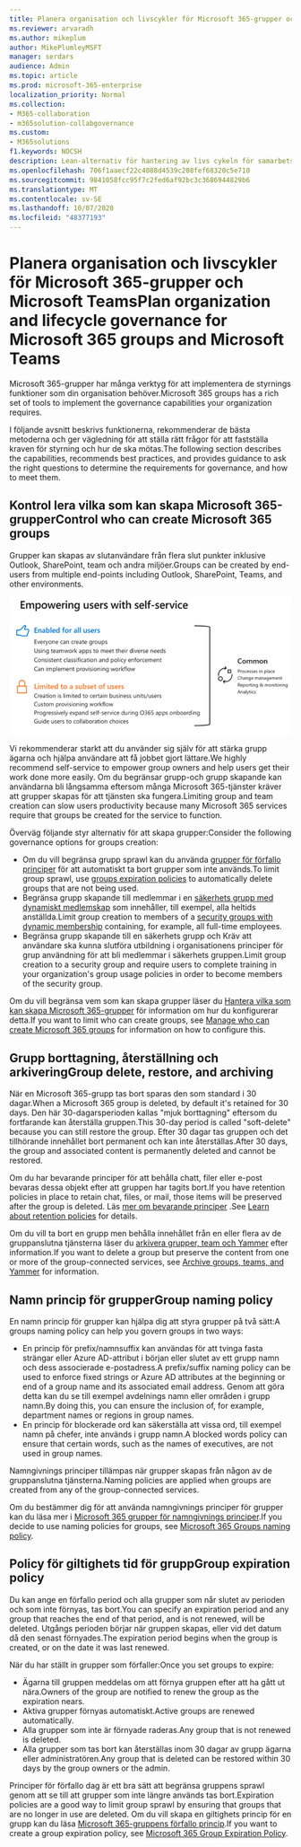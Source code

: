 ```yaml
---
title: Planera organisation och livscykler för Microsoft 365-grupper och Microsoft Teams
ms.reviewer: arvaradh
ms.author: mikeplum
author: MikePlumleyMSFT
manager: serdars
audience: Admin
ms.topic: article
ms.prod: microsoft-365-enterprise
localization_priority: Normal
ms.collection:
- M365-collaboration
- m365solution-collabgovernance
ms.custom:
- M365solutions
f1.keywords: NOCSH
description: Lean-alternativ för hantering av livs cykeln för samarbets verktyg i Microsoft 365
ms.openlocfilehash: 706f1aaecf22c4088d4539c208fef68320c5e710
ms.sourcegitcommit: 9841058fcc95f7c2fed6af92bc3c3686944829b6
ms.translationtype: MT
ms.contentlocale: sv-SE
ms.lasthandoff: 10/07/2020
ms.locfileid: "48377193"
---
```

# <a name="plan-organization-and-lifecycle-governance-for-microsoft-365-groups-and-microsoft-teams"></a><span data-ttu-id="56b95-103">Planera organisation och livscykler för Microsoft 365-grupper och Microsoft Teams</span><span class="sxs-lookup"><span data-stu-id="56b95-103">Plan organization and lifecycle governance for Microsoft 365 groups and Microsoft Teams</span></span>

<span data-ttu-id="56b95-104">Microsoft 365-grupper har många verktyg för att implementera de styrnings funktioner som din organisation behöver.</span><span class="sxs-lookup"><span data-stu-id="56b95-104">Microsoft 365 groups has a rich set of tools to implement the governance capabilities your organization requires.</span></span> 

<span data-ttu-id="56b95-105">I följande avsnitt beskrivs funktionerna, rekommenderar de bästa metoderna och ger vägledning för att ställa rätt frågor för att fastställa kraven för styrning och hur de ska mötas.</span><span class="sxs-lookup"><span data-stu-id="56b95-105">The following section describes the capabilities, recommends best practices, and provides guidance to ask the right questions to determine the requirements for governance, and how to meet them.</span></span>

## <a name="control-who-can-create-microsoft-365-groups"></a><span data-ttu-id="56b95-106">Kontrol lera vilka som kan skapa Microsoft 365-grupper</span><span class="sxs-lookup"><span data-stu-id="56b95-106">Control who can create Microsoft 365 groups</span></span>

<span data-ttu-id="56b95-107">Grupper kan skapas av slutanvändare från flera slut punkter inklusive Outlook, SharePoint, team och andra miljöer.</span><span class="sxs-lookup"><span data-stu-id="56b95-107">Groups can be created by end-users from multiple end-points including Outlook, SharePoint, Teams, and other environments.</span></span>

![bild DESC](../media/04.png)

<span data-ttu-id="56b95-109">Vi rekommenderar starkt att du använder sig själv för att stärka grupp ägarna och hjälpa användare att få jobbet gjort lättare.</span><span class="sxs-lookup"><span data-stu-id="56b95-109">We highly recommend self-service to empower group owners and help users get their work done more easily.</span></span> <span data-ttu-id="56b95-110">Om du begränsar grupp-och grupp skapande kan användarna bli långsamma eftersom många Microsoft 365-tjänster kräver att grupper skapas för att tjänsten ska fungera.</span><span class="sxs-lookup"><span data-stu-id="56b95-110">Limiting group and team creation can slow users productivity because many Microsoft 365 services require that groups be created for the service to function.</span></span>

<span data-ttu-id="56b95-111">Överväg följande styr alternativ för att skapa grupper:</span><span class="sxs-lookup"><span data-stu-id="56b95-111">Consider the following governance options for groups creation:</span></span>

- <span data-ttu-id="56b95-112">Om du vill begränsa grupp sprawl kan du använda [grupper för förfallo principer](microsoft-365-groups-expiration-policy.md) för att automatiskt ta bort grupper som inte används.</span><span class="sxs-lookup"><span data-stu-id="56b95-112">To limit group sprawl, use [groups expiration policies](microsoft-365-groups-expiration-policy.md) to automatically delete groups that are not being used.</span></span>
- <span data-ttu-id="56b95-113">Begränsa grupp skapande till medlemmar i en [säkerhets grupp med dynamiskt medlemskap](https://docs.microsoft.com/azure/active-directory/users-groups-roles/groups-create-rule) som innehåller, till exempel, alla heltids anställda.</span><span class="sxs-lookup"><span data-stu-id="56b95-113">Limit group creation to members of a [security groups with dynamic membership](https://docs.microsoft.com/azure/active-directory/users-groups-roles/groups-create-rule) containing, for example, all full-time employees.</span></span>
- <span data-ttu-id="56b95-114">Begränsa grupp skapande till en säkerhets grupp och Kräv att användare ska kunna slutföra utbildning i organisationens principer för grup användning för att bli medlemmar i säkerhets gruppen.</span><span class="sxs-lookup"><span data-stu-id="56b95-114">Limit group creation to a security group and require users to complete training in your organization's group usage policies in order to become members of the security group.</span></span>

<span data-ttu-id="56b95-115">Om du vill begränsa vem som kan skapa grupper läser du [Hantera vilka som kan skapa Microsoft 365-grupper](manage-creation-of-groups.md) för information om hur du konfigurerar detta.</span><span class="sxs-lookup"><span data-stu-id="56b95-115">If you want to limit who can create groups, see [Manage who can create Microsoft 365 groups](manage-creation-of-groups.md) for information on how to configure this.</span></span>

## <a name="group-delete-restore-and-archiving"></a><span data-ttu-id="56b95-116">Grupp borttagning, återställning och arkivering</span><span class="sxs-lookup"><span data-stu-id="56b95-116">Group delete, restore, and archiving</span></span>

<span data-ttu-id="56b95-117">När en Microsoft 365-grupp tas bort sparas den som standard i 30 dagar.</span><span class="sxs-lookup"><span data-stu-id="56b95-117">When a Microsoft 365 group is deleted, by default it's retained for 30 days.</span></span> <span data-ttu-id="56b95-118">Den här 30-dagarsperioden kallas "mjuk borttagning" eftersom du fortfarande kan återställa gruppen.</span><span class="sxs-lookup"><span data-stu-id="56b95-118">This 30-day period is called "soft-delete" because you can still restore the group.</span></span> <span data-ttu-id="56b95-119">Efter 30 dagar tas gruppen och det tillhörande innehållet bort permanent och kan inte återställas.</span><span class="sxs-lookup"><span data-stu-id="56b95-119">After 30 days, the group and associated content is permanently deleted and cannot be restored.</span></span>

<span data-ttu-id="56b95-120">Om du har bevarande principer för att behålla chatt, filer eller e-post bevaras dessa objekt efter att gruppen har tagits bort.</span><span class="sxs-lookup"><span data-stu-id="56b95-120">If you have retention policies in place to retain chat, files, or mail, those items will be preserved after the group is deleted.</span></span> <span data-ttu-id="56b95-121">Läs [mer om bevarande principer](https://docs.microsoft.com/microsoft-365/compliance/retention-policies) .</span><span class="sxs-lookup"><span data-stu-id="56b95-121">See [Learn about retention policies](https://docs.microsoft.com/microsoft-365/compliance/retention-policies) for details.</span></span>

<span data-ttu-id="56b95-122">Om du vill ta bort en grupp men behålla innehållet från en eller flera av de gruppanslutna tjänsterna läser du [arkivera grupper, team och Yammer](end-life-cycle-groups-teams-sites-yammer.md) efter information.</span><span class="sxs-lookup"><span data-stu-id="56b95-122">If you want to delete a group but preserve the content from one or more of the group-connected services, see [Archive groups, teams, and Yammer](end-life-cycle-groups-teams-sites-yammer.md) for information.</span></span>

## <a name="group-naming-policy"></a><span data-ttu-id="56b95-123">Namn princip för grupper</span><span class="sxs-lookup"><span data-stu-id="56b95-123">Group naming policy</span></span>

<span data-ttu-id="56b95-124">En namn princip för grupper kan hjälpa dig att styra grupper på två sätt:</span><span class="sxs-lookup"><span data-stu-id="56b95-124">A groups naming policy can help you govern groups in two ways:</span></span>

- <span data-ttu-id="56b95-125">En princip för prefix/namnsuffix kan användas för att tvinga fasta strängar eller Azure AD-attribut i början eller slutet av ett grupp namn och dess associerade e-postadress.</span><span class="sxs-lookup"><span data-stu-id="56b95-125">A prefix/suffix naming policy can be used to enforce fixed strings or Azure AD attributes at the beginning or end of a group name and its associated email address.</span></span> <span data-ttu-id="56b95-126">Genom att göra detta kan du se till exempel avdelnings namn eller områden i grupp namn.</span><span class="sxs-lookup"><span data-stu-id="56b95-126">By doing this, you can ensure the inclusion of, for example, department names or regions in group names.</span></span>
- <span data-ttu-id="56b95-127">En princip för blockerade ord kan säkerställa att vissa ord, till exempel namn på chefer, inte används i grupp namn.</span><span class="sxs-lookup"><span data-stu-id="56b95-127">A blocked words policy can ensure that certain words, such as the names of executives, are not used in group names.</span></span>

<span data-ttu-id="56b95-128">Namngivnings principer tillämpas när grupper skapas från någon av de gruppanslutna tjänsterna.</span><span class="sxs-lookup"><span data-stu-id="56b95-128">Naming policies are applied when groups are created from any of the group-connected services.</span></span>

<span data-ttu-id="56b95-129">Om du bestämmer dig för att använda namngivnings principer för grupper kan du läsa mer i [Microsoft 365 grupper för namngivnings principer](groups-naming-policy.md).</span><span class="sxs-lookup"><span data-stu-id="56b95-129">If you decide to use naming policies for groups, see [Microsoft 365 Groups naming policy](groups-naming-policy.md).</span></span>

## <a name="group-expiration-policy"></a><span data-ttu-id="56b95-130">Policy för giltighets tid för grupp</span><span class="sxs-lookup"><span data-stu-id="56b95-130">Group expiration policy</span></span>

<span data-ttu-id="56b95-131">Du kan ange en förfallo period och alla grupper som når slutet av perioden och som inte förnyas, tas bort.</span><span class="sxs-lookup"><span data-stu-id="56b95-131">You can specify an expiration period and any group that reaches the end of that period, and is not renewed, will be deleted.</span></span> <span data-ttu-id="56b95-132">Utgångs perioden börjar när gruppen skapas, eller vid det datum då den senast förnyades.</span><span class="sxs-lookup"><span data-stu-id="56b95-132">The expiration period begins when the group is created, or on the date it was last renewed.</span></span>

<span data-ttu-id="56b95-133">När du har ställt in grupper som förfaller:</span><span class="sxs-lookup"><span data-stu-id="56b95-133">Once you set groups to expire:</span></span>
- <span data-ttu-id="56b95-134">Ägarna till gruppen meddelas om att förnya gruppen efter att ha gått ut nära.</span><span class="sxs-lookup"><span data-stu-id="56b95-134">Owners of the group are notified to renew the group as the expiration nears.</span></span>
- <span data-ttu-id="56b95-135">Aktiva grupper förnyas automatiskt.</span><span class="sxs-lookup"><span data-stu-id="56b95-135">Active groups are renewed automatically.</span></span>
- <span data-ttu-id="56b95-136">Alla grupper som inte är förnyade raderas.</span><span class="sxs-lookup"><span data-stu-id="56b95-136">Any group that is not renewed is deleted.</span></span>
- <span data-ttu-id="56b95-137">Alla grupper som tas bort kan återställas inom 30 dagar av grupp ägarna eller administratören.</span><span class="sxs-lookup"><span data-stu-id="56b95-137">Any group that is deleted can be restored within 30 days by the group owners or the admin.</span></span>

<span data-ttu-id="56b95-138">Principer för förfallo dag är ett bra sätt att begränsa gruppens sprawl genom att se till att grupper som inte längre används tas bort.</span><span class="sxs-lookup"><span data-stu-id="56b95-138">Expiration policies are a good way to limit group sprawl by ensuring that groups that are no longer in use are deleted.</span></span> <span data-ttu-id="56b95-139">Om du vill skapa en giltighets princip för en grupp kan du läsa [Microsoft 365-gruppens förfallo princip](microsoft-365-groups-expiration-policy.md).</span><span class="sxs-lookup"><span data-stu-id="56b95-139">If you want to create a group expiration policy, see [Microsoft 365 Group Expiration Policy](microsoft-365-groups-expiration-policy.md).</span></span>
